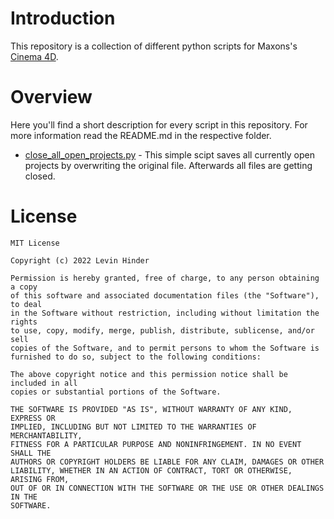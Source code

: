 # Introduction

This repository is a collection of different python scripts for Maxons's [Cinema 4D](https://www.maxon.net/en/cinema-4d).




# Overview
Here you'll find a short description for every script in this repository. For more information read the README.md in the respective folder.
 - [close_all_open_projects.py](https://github.com/LevinHinder/Cinema-4D-Plugins/blob/main/close_all_open_projects.py) - This simple scipt saves all currently open projects by overwriting the original file. Afterwards all files are getting closed.



# License

    MIT License

    Copyright (c) 2022 Levin Hinder

    Permission is hereby granted, free of charge, to any person obtaining a copy
    of this software and associated documentation files (the "Software"), to deal
    in the Software without restriction, including without limitation the rights
    to use, copy, modify, merge, publish, distribute, sublicense, and/or sell
    copies of the Software, and to permit persons to whom the Software is
    furnished to do so, subject to the following conditions:

    The above copyright notice and this permission notice shall be included in all
    copies or substantial portions of the Software.

    THE SOFTWARE IS PROVIDED "AS IS", WITHOUT WARRANTY OF ANY KIND, EXPRESS OR
    IMPLIED, INCLUDING BUT NOT LIMITED TO THE WARRANTIES OF MERCHANTABILITY,
    FITNESS FOR A PARTICULAR PURPOSE AND NONINFRINGEMENT. IN NO EVENT SHALL THE
    AUTHORS OR COPYRIGHT HOLDERS BE LIABLE FOR ANY CLAIM, DAMAGES OR OTHER
    LIABILITY, WHETHER IN AN ACTION OF CONTRACT, TORT OR OTHERWISE, ARISING FROM,
    OUT OF OR IN CONNECTION WITH THE SOFTWARE OR THE USE OR OTHER DEALINGS IN THE
    SOFTWARE.
